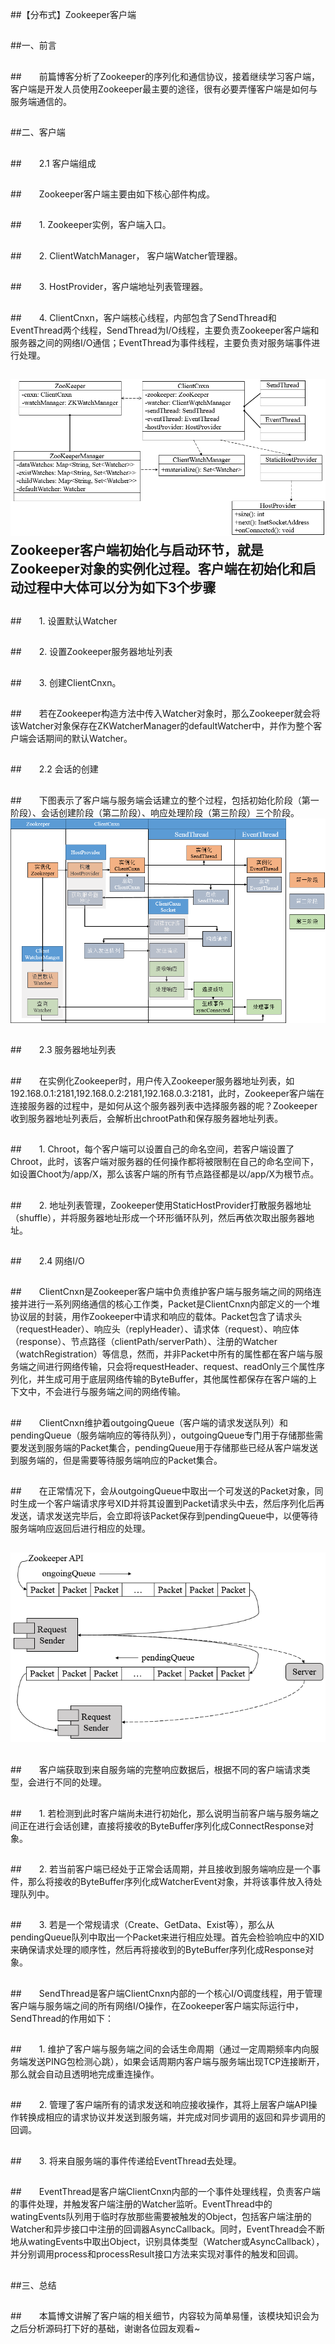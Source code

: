 ##【分布式】Zookeeper客户端

##
##一、前言


##
##　　前篇博客分析了Zookeeper的序列化和通信协议，接着继续学习客户端，客户端是开发人员使用Zookeeper最主要的途径，很有必要弄懂客户端是如何与服务端通信的。


##
##二、客户端


##
##　　2.1 客户端组成


##
##　　Zookeeper客户端主要由如下核心部件构成。


##
##　　1. Zookeeper实例，客户端入口。


##
##　　2. ClientWatchManager， 客户端Watcher管理器。


##
##　　3. HostProvider，客户端地址列表管理器。


##
##　　4. ClientCnxn，客户端核心线程，内部包含了SendThread和EventThread两个线程，SendThread为I/O线程，主要负责Zookeeper客户端和服务器之间的网络I/O通信；EventThread为事件线程，主要负责对服务端事件进行处理。


##
## ![Alt text](../md/img/616953-20161124170014471-1163146559.png)　　Zookeeper客户端初始化与启动环节，就是Zookeeper对象的实例化过程。客户端在初始化和启动过程中大体可以分为如下3个步骤


##
##　　1. 设置默认Watcher


##
##　　2. 设置Zookeeper服务器地址列表


##
##　　3. 创建ClientCnxn。


##
##　　若在Zookeeper构造方法中传入Watcher对象时，那么Zookeeper就会将该Watcher对象保存在ZKWatcherManager的defaultWatcher中，并作为整个客户端会话期间的默认Watcher。


##
##　　2.2 会话的创建


##
##　　下图表示了客户端与服务端会话建立的整个过程，包括初始化阶段（第一阶段）、会话创建阶段（第二阶段）、响应处理阶段（第三阶段）三个阶段。 ![Alt text](../md/img/616953-20161124205059237-613598814.png)


##
##　　2.3 服务器地址列表


##
##　　在实例化Zookeeper时，用户传入Zookeeper服务器地址列表，如192.168.0.1:2181,192.168.0.2:2181,192.168.0.3:2181，此时，Zookeeper客户端在连接服务器的过程中，是如何从这个服务器列表中选择服务器的呢？Zookeeper收到服务器地址列表后，会解析出chrootPath和保存服务器地址列表。


##
##　　1. Chroot，每个客户端可以设置自己的命名空间，若客户端设置了Chroot，此时，该客户端对服务器的任何操作都将被限制在自己的命名空间下，如设置Choot为/app/X，那么该客户端的所有节点路径都是以/app/X为根节点。


##
##　　2. 地址列表管理，Zookeeper使用StaticHostProvider打散服务器地址（shuffle），并将服务器地址形成一个环形循环队列，然后再依次取出服务器地址。


##
##　　2.4 网络I/O


##
##　　ClientCnxn是Zookeeper客户端中负责维护客户端与服务端之间的网络连接并进行一系列网络通信的核心工作类，Packet是ClientCnxn内部定义的一个堆协议层的封装，用作Zookeeper中请求和响应的载体。Packet包含了请求头（requestHeader）、响应头（replyHeader）、请求体（request）、响应体（response）、节点路径（clientPath/serverPath）、注册的Watcher（watchRegistration）等信息，然而，并非Packet中所有的属性都在客户端与服务端之间进行网络传输，只会将requestHeader、request、readOnly三个属性序列化，并生成可用于底层网络传输的ByteBuffer，其他属性都保存在客户端的上下文中，不会进行与服务端之间的网络传输。


##
##　　ClientCnxn维护着outgoingQueue（客户端的请求发送队列）和pendingQueue（服务端响应的等待队列），outgoingQueue专门用于存储那些需要发送到服务端的Packet集合，pendingQueue用于存储那些已经从客户端发送到服务端的，但是需要等待服务端响应的Packet集合。


##
##　　在正常情况下，会从outgoingQueue中取出一个可发送的Packet对象，同时生成一个客户端请求序号XID并将其设置到Packet请求头中去，然后序列化后再发送，请求发送完毕后，会立即将该Packet保存到pendingQueue中，以便等待服务端响应返回后进行相应的处理。


##
## ![Alt text](../md/img/616953-20161124211747487-571974849.png)


##
##　　客户端获取到来自服务端的完整响应数据后，根据不同的客户端请求类型，会进行不同的处理。


##
##　　1. 若检测到此时客户端尚未进行初始化，那么说明当前客户端与服务端之间正在进行会话创建，直接将接收的ByteBuffer序列化成ConnectResponse对象。


##
##　　2. 若当前客户端已经处于正常会话周期，并且接收到服务端响应是一个事件，那么将接收的ByteBuffer序列化成WatcherEvent对象，并将该事件放入待处理队列中。


##
##　　3. 若是一个常规请求（Create、GetData、Exist等），那么从pendingQueue队列中取出一个Packet来进行相应处理。首先会检验响应中的XID来确保请求处理的顺序性，然后再将接收到的ByteBuffer序列化成Response对象。


##
##　　SendThread是客户端ClientCnxn内部的一个核心I/O调度线程，用于管理客户端与服务端之间的所有网络I/O操作，在Zookeeper客户端实际运行中，SendThread的作用如下：


##
##　　1. 维护了客户端与服务端之间的会话生命周期（通过一定周期频率内向服务端发送PING包检测心跳），如果会话周期内客户端与服务端出现TCP连接断开，那么就会自动且透明地完成重连操作。


##
##　　2. 管理了客户端所有的请求发送和响应接收操作，其将上层客户端API操作转换成相应的请求协议并发送到服务端，并完成对同步调用的返回和异步调用的回调。


##
##　　3. 将来自服务端的事件传递给EventThread去处理。


##
##　　EventThread是客户端ClientCnxn内部的一个事件处理线程，负责客户端的事件处理，并触发客户端注册的Watcher监听。EventThread中的watingEvents队列用于临时存放那些需要被触发的Object，包括客户端注册的Watcher和异步接口中注册的回调器AsyncCallback。同时，EventThread会不断地从watingEvents中取出Object，识别具体类型（Watcher或AsyncCallback），并分别调用process和processResult接口方法来实现对事件的触发和回调。


##
##三、总结


##
##　　本篇博文讲解了客户端的相关细节，内容较为简单易懂，该模块知识会为之后分析源码打下好的基础，谢谢各位园友观看~　　